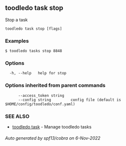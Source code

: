 ## toodledo task stop

Stop a task

```
toodledo task stop [flags]
```

### Examples

```
$ toodledo tasks stop 8848

```

### Options

```
  -h, --help   help for stop
```

### Options inherited from parent commands

```
      --access_token string   
      --config string         config file (default is $HOME/config/toodledo/conf.yaml)
```

### SEE ALSO

* [toodledo task](toodledo_task.md)	 - Manage toodledo tasks

###### Auto generated by spf13/cobra on 6-Nov-2022
